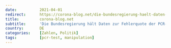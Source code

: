 ```yaml
---
date:          2021-04-01
redirect:      https://corona-blog.net/die-bundesregierung-haelt-daten-zur-fehlerquote-der-pcr-tests-zurueck-gesetzeswidrig/
title:         corona-blog.net
subtitle:      'Die Bundesregierung hält Daten zur Fehlerquote der PCR-Tests zurück - Gesetzeswidrig'
country:       DE
categories:    [Zahlen, Politik]
tags:          [pcr-test, manipulation]
---
```


